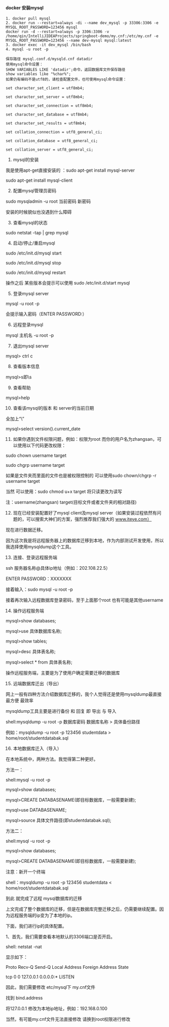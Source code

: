 #### docker 安装mysql
```$xslt
1. docker pull mysql
2. docker run --restart=always -di --name dev_mysql -p 33306:3306 -e MYSQL_ROOT_PASSWORD=123456 mysql
docker run -d --restart=always -p 3306:3306 -v /home/qin/IntelliJIDEAProjects/springboot-demo/my.cnf:/etc/my.cnf -e MYSQL_ROOT_PASSWORD=123456 --name dev-mysql mysql:latest
3. docker exec -it dev_mysql /bin/bash
4. mysql -u root -p

保存路径 mysql.conf.d/mysqld.cnf datadir
使用mysql命令设置：
SHOW VARIABLES LIKE 'datadir';命令，返回数据库文件保存路径
show variables like "%char%";
如果仍有编码不是utf8的，请检查配置文件，也可使用mysql命令设置：

set character_set_client = utf8mb4;

set character_set_server = utf8mb4;

set character_set_connection = utf8mb4;

set character_set_database = utf8mb4;

set character_set_results = utf8mb4;

set collation_connection = utf8_general_ci;

set collation_database = utf8_general_ci;

set collation_server = utf8_general_ci;
```

1. mysql的安装

我是使用apt-get直接安装的 ：sudo apt-get install mysql-server

   sudo apt-get install mysql-client

 

2. 配置mysql管理员密码

sudo mysqladmin -u root 当前密码 新密码

安装的时候貌似也没遇到什么障碍

 

3. 查看mysql的状态

sudo netstat -tap | grep mysql

 

4. 启动/停止/重启mysql

sudo  /etc/init.d/mysql start

sudo  /etc/init.d/mysql stop

sudo  /etc/init.d/mysql restart

操作之后 某些版本会提示可以使用 sudo  /etc/init.d/start mysql

 

5. 登录mysql server

mysql -u root -p

会提示输入密码（ENTER PASSWORD:）

 

6. 远程登录mysql

mysql 主机名 -u root -p

 

7. 退出mysql server

mysql> ctrl c

 

8. 查看版本信息

mysql>s即\s

 

9. 查看帮助

mysql>help

 

10. 查看该mysql的版本 和 server的当前日期

全加上“\”

mysql>select version().current_date

 

11. 如果你遇到文件权限问题，例如：权限为root 而你的用户名为zhangsan，可以使用以下代码更改权限：

sudo chown username target

sudo chgrp username target

 

如果是文件夹而里面的文件也是被权限控制的 可以使用sudo chown/chgrp -r username target

当然 可以使用：sudo chmod u+x target 将只读更改为读写

注：username(zhangsan)  target(目标文件或者文件夹的相对路径)

 

12. 现在已经安装配置好了mysql client及mysql server（如果安装过程依然有问题的，可以搜索大神们的方案，强烈推荐我们强大的 www.iteye.com）

现在进行数据迁移。

因为这次我是将远程服务器上的数据库迁移到本地，作为内部测试开发使用，所以我选择使用mysqldump这个工具。

 

13. 连接、登录远程服务端

ssh 服务器名称@具体ip地址（例如：202.108.22.5）

ENTER PASSWORD：XXXXXXX

接着输入：sudo mysql -u root -p

接着再次输入远程数据库登录密码，至于上面那个root  也有可能是其他username

 

14. 操作远程服务端

mysql>show databases;

mysql>use 具体数据库名称;

mysql>show tables;

mysql>desc 具体表名称;

mysql>select * from 具体表名称;

操作远程服务端，主要是为了使用户确定需要迁移的数据库

 

15. 远端数据库迁出（导出）

网上一般有四种方法介绍数据库迁移的，我个人觉得还是使用mysqldump最直接 最方便 最效率

mysqldump工具主要是进行备份 和 回复 即 导出 与 导入

shell:mysqldump -u root -p 数据库密码 数据库名称 > 具体备份路径

例如：mysqldump -u root -p 123456  studentdata  > home/root/studentdatabak.sql

 

16. 本地数据库迁入（导入）

在本地系统中，两种方法。我觉得第二种更好。

方法一：

shell:mysql -u root -p

mysql>show databases;

mysql>CREATE DATABASENAME(即目标数据库，一般需要新建);

mysql>use DATABASENAME;

mysql>source 具体文件路径(即studentdatabak.sql);

 

方法二：

shell:mysql -u root -p

mysql>show databases;

mysql>CREATE DATABASENAME(即目标数据库，一般需要新建);

注意：新开一个终端

shell：mysqldump -u root -p 123456  studentdata < home/root/studentdatabak.sql

 

到此 就完成了远程 mysql数据库的迁移

 

 

上文完成了整个数据库的迁移，但是在数据库完整迁移之后，仍需要继续配置。因为远程服务端的ip变为了本地的ip。

下面，我们进行ip的具体配置。

 

1、首先，我们需要查看本地默认的3306端口是否开启。

shell: netstat -nat

显示如下：

 

Proto   Recv-Q    Send-Q   Local Address   Foreign Address     State

tcp          0            0           127.0.0.1          0.0.0.0:* LISTEN

 

因此，我们需要修改 etc/mysql下 my.cnf文件

找到 bind.address

将127.0.0.1  修改为本地ip地址，例如：192.168.0.100

当然，有可能my.cnf文件无法直接修改  请换到root权限进行修改